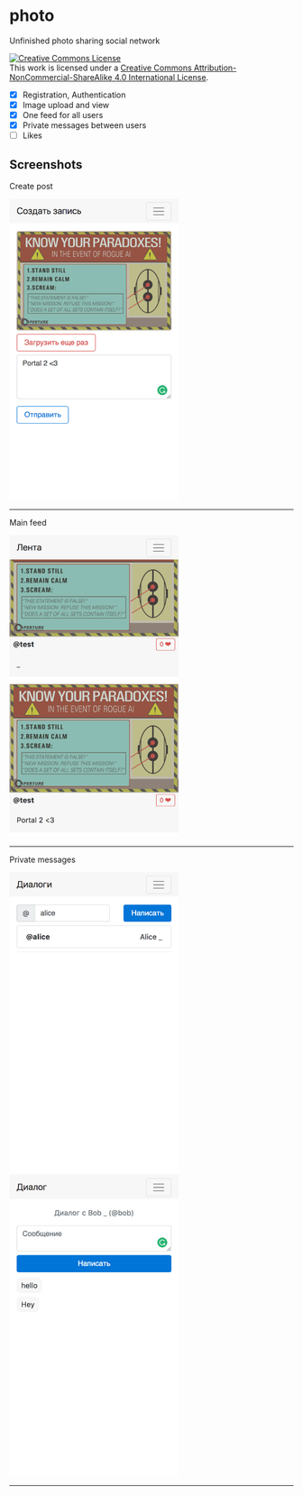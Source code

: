 # photo
Unfinished photo sharing social network

<a rel="license" href="http://creativecommons.org/licenses/by-nc-sa/4.0/"><img alt="Creative Commons License" style="border-width:0" src="https://i.creativecommons.org/l/by-nc-sa/4.0/88x31.png" /></a><br />This work is licensed under a <a rel="license" href="http://creativecommons.org/licenses/by-nc-sa/4.0/">Creative Commons Attribution-NonCommercial-ShareAlike 4.0 International License</a>.

- [x] Registration, Authentication
- [x] Image upload and view
- [x] One feed for all users
- [x] Private messages between users
- [ ] Likes

## Screenshots
Create post

<img src="https://github.com/elnardu/photo/blob/master/screenshots/1.png?raw=true" width="300">

***

Main feed

<img src="https://github.com/elnardu/photo/blob/master/screenshots/2.png?raw=true" width="300">

***

Private messages

<img src="https://github.com/elnardu/photo/blob/master/screenshots/3.png?raw=true" width="300">

<img src="https://github.com/elnardu/photo/blob/master/screenshots/4.png?raw=true" width="300">

***
